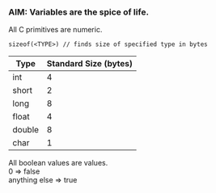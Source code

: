 ### AIM: Variables are the spice of life.

All C primitives are numeric.

	sizeof(<TYPE>) // finds size of specified type in bytes

Type | Standard Size (bytes)
--- | ---
int | 4
short | 2
long | 8
float | 4
double | 8
char | 1 

All boolean values are values.  
0 => false  
anything else => true
